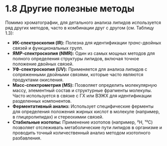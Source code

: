 # 1.8 Другие полезные методы

Помимо хроматографии, для детального анализа липидов используется ряд других методов, часто в комбинации друг с другом (см. Таблицу 1.3):

*   **ИК-спектроскопия (IR):** Полезна для идентификации *транс*-двойных связей и функциональных групп.
*   **ЯМР-спектроскопия (NMR):** Один из самых мощных методов для полного определения структуры липидов, включая точное положение двойных связей.
*   **УФ-спектроскопия (UV):** Применяется для анализа липидов с сопряженными двойными связями, которые часто являются продуктами окисления.
*   **Масс-спектрометрия (MS):** Позволяет определить молекулярную массу, элементный состав и структурные фрагменты молекулы. Часто используется в связке с ГХ или ВЭЖХ для идентификации разделенных компонентов.
*   **Ферментативный анализ:** Использует специфические ферменты для определения положения жирных кислот в молекуле (например, в глицеролипидах) и стереохимии связей.
*   **Стабильные изотопы:** Применение изотопов (например, ²H, ¹³C) позволяет отслеживать метаболические пути липидов в организме и проводить точный количественный анализ методом изотопного разбавления.
